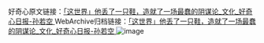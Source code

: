 好奇心原文链接：[「这世界」他丢了一只鞋，造就了一场最蠢的阴谋论_文化_好奇心日报-孙若空 ](https://www.qdaily.com/articles/10871.html)
WebArchive归档链接：[「这世界」他丢了一只鞋，造就了一场最蠢的阴谋论_文化_好奇心日报-孙若空 ](http://web.archive.org/web/20190623163311/https://www.qdaily.com/articles/10871.html)
![image](http://ww3.sinaimg.cn/large/007d5XDply1g3wcc93wfej30u03op1kx)